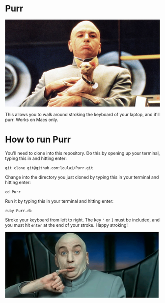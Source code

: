 Purr
====

![Dr evil knows whats up](drevil.png)

This allows you to walk around stroking the keyboard of your laptop, and it'll purr. 
Works on Macs only.

How to run Purr
====

You'll need to clone into this repository. Do this by opening up your terminal, typing this in and hitting enter:
```
git clone git@github.com:loulai/Purr.git 
```

Change into the directory you just cloned by typing this in your terminal and hitting enter:
```
cd Purr
```

Run it by typing this in your terminal and hitting enter:
```
ruby Purr.rb
```

Stroke your keyboard from left to right. The key `'` or `]` must be included, and you must hit `enter` at the end of your stroke. Happy stroking!

![teehee!](pinky.gif)